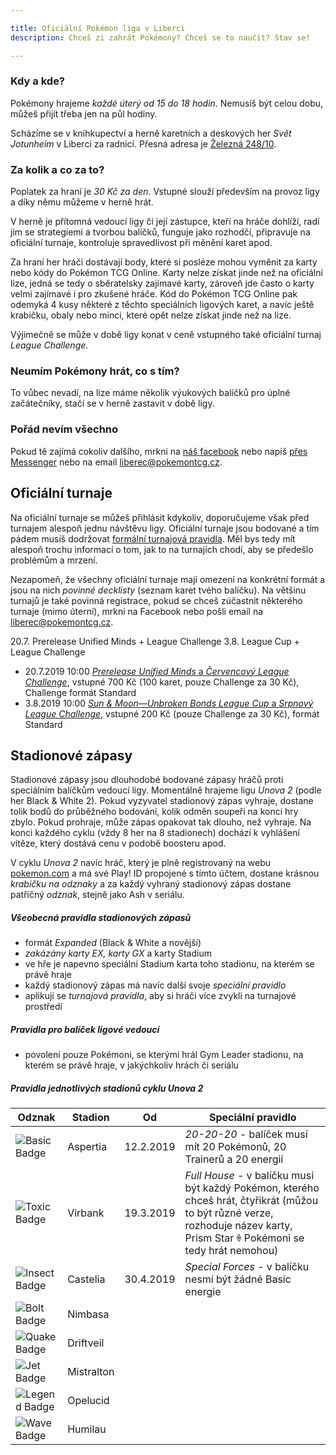 ```yaml
---

title: Oficiální Pokémon liga v Liberci
description: Chceš zi zahrát Pokémony? Chceš se to naučit? Stav se!

---
```


### Kdy a kde?

Pokémony hrajeme *každé úterý od 15 do 18 hodin*. Nemusíš být celou dobu, můžeš přijít třeba jen na půl hodiny.

Scházíme se v knihkupectví a herně karetních a deskových her *Svět Jotunheim* v Liberci za radnicí. Přesná adresa je [Železná 248/10](https://mapy.cz/s/3pISH).

### Za kolik a co za to?

Poplatek za hraní je *30 Kč za den*. Vstupné slouží především na provoz ligy a díky němu můžeme v herně hrát.

V herně je přítomná vedoucí ligy či její zástupce, kteří na hráče dohlíží, radí jim se strategiemi a tvorbou balíčků, funguje jako rozhodčí, připravuje na oficiální turnaje, kontroluje spravedlivost při měnění karet apod.

Za hraní her hráči dostávají body, které si posléze mohou vyměnit za karty nebo kódy do Pokémon TCG Online. Karty nelze získat jinde než na oficiální lize, jedná se tedy o sběratelsky zajímavé karty, zároveň jde často o karty velmi zajímavé i pro zkušené hráče. Kód do Pokémon TCG Online pak odemyká 4 kusy některé z těchto speciálních ligových karet, a navíc ještě krabičku, obaly nebo minci, které opět nelze získat jinde než na lize.

Výjimečně se může v době ligy konat v ceně vstupného také oficiální turnaj *League Challenge*.

### Neumím Pokémony hrát, co s tím?

To vůbec nevadí, na lize máme několik výukových balíčků pro úplné začátečníky, stačí se v herně zastavit v době ligy.

### Pořád nevím všechno

Pokud tě zajímá cokoliv dalšího, mrkni na [náš facebook](https://www.facebook.com/league.liberec) nebo napiš [přes Messenger](http://m.me/league.liberec) nebo na email <liberec@pokemontcg.cz>.

## Oficiální turnaje

Na oficiální turnaje se můžeš přihlásit kdykoliv, doporučujeme však před turnajem alespoň jednu návštěvu ligy. Oficiální turnaje jsou bodované a tím pádem musíš dodržovat [formální turnajová pravidla](https://www.pokemon.com/uk/play-pokemon/about/tournaments-rules-and-resources/). Měl bys tedy mít alespoň trochu informací o tom, jak to na turnajích chodí, aby se předešlo problémům a mrzení.

Nezapomeň, že všechny oficiální turnaje mají omezení na konkrétní formát a jsou na nich *povinné decklisty* (seznam karet tvého balíčku). Na většinu turnajů je také povinná registrace, pokud se chceš zúčastnit některého turnaje (mimo úterní), mrkni na Facebook nebo pošli email na <liberec@pokemontcg.cz>.

20.7. Prerelease Unified Minds + League Challenge
3.8. League Cup + League Challenge


* 20.7.2019 10:00 [*Prerelease Unified Minds* a *Červencový League Challenge*](https://www.facebook.com/events/727540914342565/), vstupné 700 Kč (100 karet, pouze Challenge za 30 Kč), Challenge formát Standard
* 3.8.2019 10:00 [*Sun & Moon—Unbroken Bonds League Cup* a *Srpnový League Challenge*](https://www.facebook.com/events/337672256901659/), vstupné 200 Kč (pouze Challenge za 30 Kč), formát Standard

## Stadionové zápasy

Stadionové zápasy jsou dlouhodobé bodované zápasy hráčů proti speciálním balíčkům vedoucí ligy. Momentálně hrajeme ligu *Unova 2* (podle her Black & White 2). Pokud vyzyvatel stadionový zápas vyhraje, dostane tolik bodů do průběžného bodování, kolik odměn soupeři na konci hry zbylo. Pokud prohraje, může zápas opakovat tak dlouho, než vyhraje. Na konci každého cyklu (vždy 8 her na 8 stadionech) dochází k vyhlášení vítěze, který dostává cenu v podobě boosteru apod.

V cyklu *Unova 2* navíc hráč, který je plně registrovaný na webu [pokemon.com](https://www.pokemon.com/uk/) a má své Play! ID propojené s tímto účtem, dostane krásnou *krabičku na odznaky* a za každý vyhraný stadionový zápas dostane patřičný *odznak*, stejně jako Ash v seriálu.

##### Všeobecná pravidla stadionových zápasů
* formát *Expanded* (Black & White a novější)
* *zakázány karty EX, karty GX* a karty Stadium
* ve hře je napevno speciální Stadium karta toho stadionu, na kterém se právě hraje
* každý stadionový zápas má navíc další svoje *speciální pravidlo*
* aplikují se *turnajová pravidla*, aby si hráči více zvykli na turnajové prostředí

##### Pravidla pro balíček ligové vedoucí
* povolení pouze Pokémoni, se kterými hrál Gym Leader stadionu, na kterém se právě hraje, v jakýchkoliv hrách či seriálu

##### Pravidla jednotlivých stadionů cyklu *Unova 2*

Odznak             | Stadion    | Od         | Speciální pravidlo
-------------------|------------|------------|---------------------------------------------
![Basic Badge][1]  | Aspertia   | 12.2.2019  | *20-20-20* - balíček musí mít 20 Pokémonů, 20 Trainerů a 20 energií
![Toxic Badge][2]  | Virbank    | 19.3.2019  | *Full House* - v balíčku musí být každý Pokémon, kterého chceš hrát, čtyřikrát (můžou to být různé verze, rozhoduje název karty, Prism Star 🞠 Pokémoni se tedy hrát nemohou)
![Insect Badge][3] | Castelia   | 30.4.2019  | *Special Forces* - v balíčku nesmí být žádné Basic energie
![Bolt Badge][4]   | Nimbasa    |            | 
![Quake Badge][5]  | Driftveil  |            | 
![Jet Badge][6]    | Mistralton |            | 
![Legend Badge][7] | Opelucid   |            | 
![Wave Badge][8]   | Humilau    |            | 

[1]: https://cdn.bulbagarden.net/upload/thumb/8/85/Basic_Badge.png/40px-Basic_Badge.png
[2]: https://cdn.bulbagarden.net/upload/thumb/3/3e/Toxic_Badge.png/40px-Toxic_Badge.png
[3]: https://cdn.bulbagarden.net/upload/thumb/8/8a/Insect_Badge.png/40px-Insect_Badge.png
[4]: https://cdn.bulbagarden.net/upload/thumb/5/5b/Bolt_Badge.png/40px-Bolt_Badge.png
[5]: https://cdn.bulbagarden.net/upload/thumb/2/29/Quake_Badge.png/40px-Quake_Badge.png
[6]: https://cdn.bulbagarden.net/upload/thumb/9/9c/Jet_Badge.png/40px-Jet_Badge.png
[7]: https://cdn.bulbagarden.net/upload/thumb/c/c0/Legend_Badge.png/40px-Legend_Badge.png
[8]: https://cdn.bulbagarden.net/upload/thumb/0/00/Wave_Badge.png/40px-Wave_Badge.png
